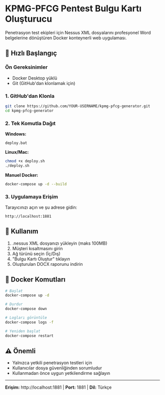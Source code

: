 # KPMG-PFCG Pentest Bulgu Kartı Oluşturucu

Penetrasyon test ekipleri için Nessus XML dosyalarını profesyonel Word belgelerine dönüştüren Docker konteynerli web uygulaması.

## 🚀 Hızlı Başlangıç

### Ön Gereksinimler
- Docker Desktop yüklü
- Git (GitHub'dan klonlamak için)

### 1. GitHub'dan Klonla
```bash
git clone https://github.com/YOUR-USERNAME/kpmg-pfcg-generator.git
cd kpmg-pfcg-generator
```

### 2. Tek Komutla Dağıt

**Windows:**
```batch
deploy.bat
```

**Linux/Mac:**
```bash
chmod +x deploy.sh
./deploy.sh
```

**Manuel Docker:**
```bash
docker-compose up -d --build
```

### 3. Uygulamaya Erişim
Tarayıcınızı açın ve şu adrese gidin:
```
http://localhost:1881
```

## 📖 Kullanım

1. .nessus XML dosyanızı yükleyin (maks 100MB)
2. Müşteri kısaltmasını girin
3. Ağ türünü seçin (İç/Dış)
4. "Bulgu Kartı Oluştur" tıklayın
5. Oluşturulan DOCX raporunu indirin

## 🐳 Docker Komutları

```bash
# Başlat
docker-compose up -d

# Durdur
docker-compose down

# Logları görüntüle
docker-compose logs -f

# Yeniden başlat
docker-compose restart
```

## ⚠️ Önemli

- Yalnızca yetkili penetrasyon testleri için
- Kullanıcılar dosya güvenliğinden sorumludur
- Kullanmadan önce uygun yetkilendirme sağlayın

---

**Erişim:** http://localhost:1881 | **Port:** 1881 | **Dil:** Türkçe 